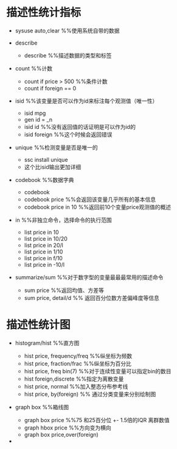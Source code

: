 

# 描述性统计指标

- sysuse auto,clear  %%使用系统自带的数据
- describe
  - describe  %%描述数据的类型和标签

- count %%计数
  - count if price > 500 %%条件计数
  - count if foreign == 0

- isid  %%该变量是否可以作为id来标注每个观测值（唯一性）
  - isid mpg
  - gen id = _n
  - isid id %%没有返回值的话证明是可以作为id的
  - isid foreign %%这个时候会返回错误

- unique %%检测变量是否是唯一的
  - ssc install unique
  - 这个比isid输出更加详细

- codebook %%数据字典
  - codebook
  - codebook price %%会返回该变量几乎所有的基本信息
  - codebook price in 10 %%返回前10个变量price观测值的概述

- in %%非独立命令，选择命令的执行范围
  - list price in 10
  - list price in 10/20
  - list price in 20/l
  - list price in 1/10
  - list price in f/10
  - list price in -10/l

- summarize/sum  %%对于数字型的变量最最最常用的描述命令
  - sum price %%返回均值、方差等
  - sum price, detail/d %% 返回百分位数方差偏峰度等信息

# 描述性统计图
- histogram/hist %%直方图
  - hist price, frequency/freq %%纵坐标为频数
  - hist price, fraction/frac %%纵坐标为百分比
  - hist price, freq bin(7) %%对于连续性变量可以指定bin的数目
  - hist foreign,discrete %%指定为离散变量
  - hist price, normal %%加入整态分布参考线
  - hist price, by(foreign) %% 通过分类变量来分别绘制图

- graph box %%箱线图
  - graph box price %%75 和25百分位 +- 1.5倍的IQR 离群数值
  - graph hbox price %%方向变为横向
  - graph box price,over(foreign)

- 